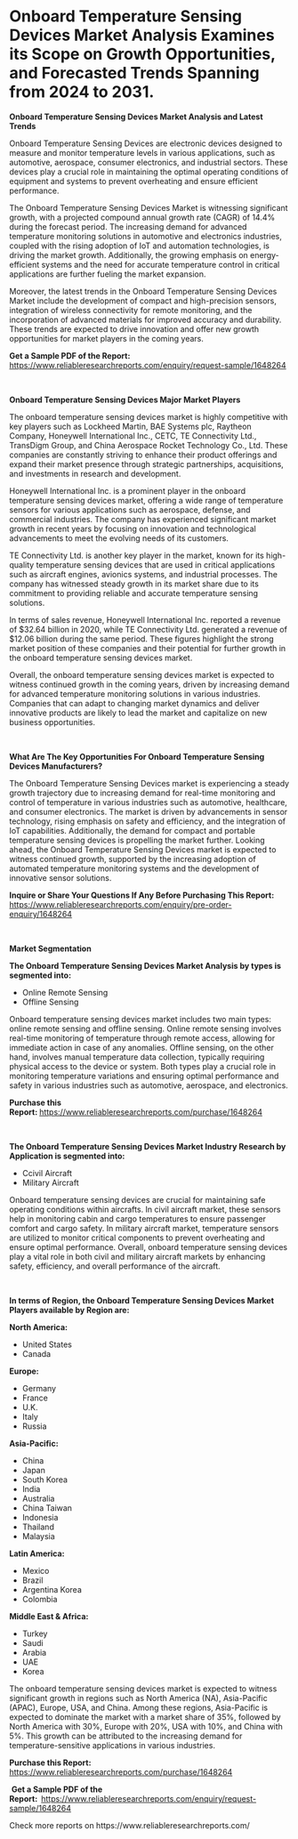 <p><h1>Onboard Temperature Sensing Devices Market Analysis Examines its Scope on Growth Opportunities, and Forecasted Trends Spanning from 2024 to 2031.</h1></p><p><strong>Onboard Temperature Sensing Devices Market Analysis and Latest Trends</strong></p>
<p><p>Onboard Temperature Sensing Devices are electronic devices designed to measure and monitor temperature levels in various applications, such as automotive, aerospace, consumer electronics, and industrial sectors. These devices play a crucial role in maintaining the optimal operating conditions of equipment and systems to prevent overheating and ensure efficient performance.</p><p>The Onboard Temperature Sensing Devices Market is witnessing significant growth, with a projected compound annual growth rate (CAGR) of 14.4% during the forecast period. The increasing demand for advanced temperature monitoring solutions in automotive and electronics industries, coupled with the rising adoption of IoT and automation technologies, is driving the market growth. Additionally, the growing emphasis on energy-efficient systems and the need for accurate temperature control in critical applications are further fueling the market expansion.</p><p>Moreover, the latest trends in the Onboard Temperature Sensing Devices Market include the development of compact and high-precision sensors, integration of wireless connectivity for remote monitoring, and the incorporation of advanced materials for improved accuracy and durability. These trends are expected to drive innovation and offer new growth opportunities for market players in the coming years.</p></p>
<p><strong>Get a Sample PDF of the Report:&nbsp;</strong> <a href="https://www.reliableresearchreports.com/enquiry/request-sample/1648264">https://www.reliableresearchreports.com/enquiry/request-sample/1648264</a></p>
<p>&nbsp;</p>
<p><strong>Onboard Temperature Sensing Devices Major Market Players</strong></p>
<p><p>The onboard temperature sensing devices market is highly competitive with key players such as Lockheed Martin, BAE Systems plc, Raytheon Company, Honeywell International Inc., CETC, TE Connectivity Ltd., TransDigm Group, and China Aerospace Rocket Technology Co., Ltd. These companies are constantly striving to enhance their product offerings and expand their market presence through strategic partnerships, acquisitions, and investments in research and development.</p><p>Honeywell International Inc. is a prominent player in the onboard temperature sensing devices market, offering a wide range of temperature sensors for various applications such as aerospace, defense, and commercial industries. The company has experienced significant market growth in recent years by focusing on innovation and technological advancements to meet the evolving needs of its customers.</p><p>TE Connectivity Ltd. is another key player in the market, known for its high-quality temperature sensing devices that are used in critical applications such as aircraft engines, avionics systems, and industrial processes. The company has witnessed steady growth in its market share due to its commitment to providing reliable and accurate temperature sensing solutions.</p><p>In terms of sales revenue, Honeywell International Inc. reported a revenue of $32.64 billion in 2020, while TE Connectivity Ltd. generated a revenue of $12.06 billion during the same period. These figures highlight the strong market position of these companies and their potential for further growth in the onboard temperature sensing devices market.</p><p>Overall, the onboard temperature sensing devices market is expected to witness continued growth in the coming years, driven by increasing demand for advanced temperature monitoring solutions in various industries. Companies that can adapt to changing market dynamics and deliver innovative products are likely to lead the market and capitalize on new business opportunities.</p></p>
<p>&nbsp;</p>
<p><strong>What Are The Key Opportunities For Onboard Temperature Sensing Devices Manufacturers?</strong></p>
<p><p>The Onboard Temperature Sensing Devices market is experiencing a steady growth trajectory due to increasing demand for real-time monitoring and control of temperature in various industries such as automotive, healthcare, and consumer electronics. The market is driven by advancements in sensor technology, rising emphasis on safety and efficiency, and the integration of IoT capabilities. Additionally, the demand for compact and portable temperature sensing devices is propelling the market further. Looking ahead, the Onboard Temperature Sensing Devices market is expected to witness continued growth, supported by the increasing adoption of automated temperature monitoring systems and the development of innovative sensor solutions.</p></p>
<p><strong>Inquire or Share Your Questions If Any Before Purchasing This Report:</strong> <a href="https://www.reliableresearchreports.com/enquiry/pre-order-enquiry/1648264">https://www.reliableresearchreports.com/enquiry/pre-order-enquiry/1648264</a></p>
<p>&nbsp;</p>
<p><strong>Market Segmentation</strong></p>
<p><strong>The Onboard Temperature Sensing Devices Market Analysis by types is segmented into:</strong></p>
<p><ul><li>Online Remote Sensing</li><li>Offline Sensing</li></ul></p>
<p><p>Onboard temperature sensing devices market includes two main types: online remote sensing and offline sensing. Online remote sensing involves real-time monitoring of temperature through remote access, allowing for immediate action in case of any anomalies. Offline sensing, on the other hand, involves manual temperature data collection, typically requiring physical access to the device or system. Both types play a crucial role in monitoring temperature variations and ensuring optimal performance and safety in various industries such as automotive, aerospace, and electronics.</p></p>
<p><strong>Purchase this Report:&nbsp;</strong><a href="https://www.reliableresearchreports.com/purchase/1648264">https://www.reliableresearchreports.com/purchase/1648264</a></p>
<p>&nbsp;</p>
<p><strong>The Onboard Temperature Sensing Devices Market Industry Research by Application is segmented into:</strong></p>
<p><ul><li>Ccivil Aircraft</li><li>Military Aircraft</li></ul></p>
<p><p>Onboard temperature sensing devices are crucial for maintaining safe operating conditions within aircrafts. In civil aircraft market, these sensors help in monitoring cabin and cargo temperatures to ensure passenger comfort and cargo safety. In military aircraft market, temperature sensors are utilized to monitor critical components to prevent overheating and ensure optimal performance. Overall, onboard temperature sensing devices play a vital role in both civil and military aircraft markets by enhancing safety, efficiency, and overall performance of the aircraft.</p></p>
<p>&nbsp;</p>
<p><strong>In terms of Region, the Onboard Temperature Sensing Devices Market Players available by Region are:</strong></p>
<p>
    <p> <strong> North America: </strong>
        <ul>
            <li>United States</li>
            <li>Canada</li>
        </ul>
        </p> 
    <p> <strong> Europe: </strong>
        <ul>
            <li>Germany</li>
            <li>France</li>
            <li>U.K.</li>
            <li>Italy</li>
            <li>Russia</li>
        </ul>
        </p> 
    <p> <strong> Asia-Pacific: </strong>
        <ul>
            <li>China</li>
            <li>Japan</li>
            <li>South Korea</li>
            <li>India</li>
            <li>Australia</li>
            <li>China Taiwan</li>
            <li>Indonesia</li>
            <li>Thailand</li>
            <li>Malaysia</li>
        </ul>
        </p> 
    <p> <strong> Latin America: </strong>
        <ul>
            <li>Mexico</li>
            <li>Brazil</li>
            <li>Argentina Korea</li>
            <li>Colombia</li>
        </ul>
        </p> 
    <p> <strong> Middle East & Africa: </strong>
        <ul>
            <li>Turkey</li>
            <li>Saudi</li>
            <li>Arabia</li>
            <li>UAE</li>
            <li>Korea</li>
        </ul>
    </p>
    </p>
<p><p>The onboard temperature sensing devices market is expected to witness significant growth in regions such as North America (NA), Asia-Pacific (APAC), Europe, USA, and China. Among these regions, Asia-Pacific is expected to dominate the market with a market share of 35%, followed by North America with 30%, Europe with 20%, USA with 10%, and China with 5%. This growth can be attributed to the increasing demand for temperature-sensitive applications in various industries.</p></p>
<p><strong>Purchase this Report: </strong><a href="https://www.reliableresearchreports.com/purchase/1648264">https://www.reliableresearchreports.com/purchase/1648264</a></p>
<p>&nbsp;<strong>Get a Sample PDF of the Report:&nbsp;&nbsp;</strong><a href="https://www.reliableresearchreports.com/enquiry/request-sample/1648264">https://www.reliableresearchreports.com/enquiry/request-sample/1648264</a></p>
<p><strong></strong></p>
<p>Check more reports on https://www.reliableresearchreports.com/</p>